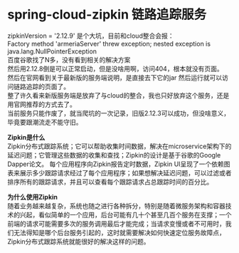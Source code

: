 # spring-cloud-zipkin 链路追踪服务
zipkinVersion = '2.12.9' 是个大坑，目前和cloud整合会报：  
Factory method 'armeriaServer' threw exception; nested exception is java.lang.NullPointerException  
百度谷歌找了N多，没有看到相关的解决方案  
然后用2.12.8倒是可以正常启动，但是没啥用啊，访问404，根本就没有页面。  
然后在官网看到关于最新版的服务端说明，是直接去下它的jar 然后运行就可以访问链路追踪的页面了。  
整了许久看来新版服务端是放弃了与cloud的整合，我也只好放弃这个服务，还是用官网推荐的方式去了。  
当前服务只能作废了，就当爬坑的一次记录，旧版2.12.3可以成功，但没啥意义，毕竟要跟潮流走不能守旧。  
  
**Zipkin是什么**  
Zipkin分布式跟踪系统；它可以帮助收集时间数据，解决在microservice架构下的延迟问题；它管理这些数据的收集和查找；Zipkin的设计是基于谷歌的Google Dapper论文。
每个应用程序向Zipkin报告定时数据，Zipkin UI呈现了一个依赖图表来展示多少跟踪请求经过了每个应用程序；如果想解决延迟问题，可以过滤或者排序所有的跟踪请求，并且可以查看每个跟踪请求占总跟踪时间的百分比。

**为什么使用Zipkin**  
随着业务越来越复杂，系统也随之进行各种拆分，特别是随着微服务架构和容器技术的兴起，看似简单的一个应用，后台可能有几十个甚至几百个服务在支撑；一个前端的请求可能需要多次的服务调用最后才能完成；当请求变慢或者不可用时，我们无法得知是哪个后台服务引起的，这时就需要解决如何快速定位服务故障点，Zipkin分布式跟踪系统就能很好的解决这样的问题。